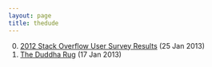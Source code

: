 ```yaml
---
layout: page
title: thedude
---
```


0. [2012 Stack Overflow User Survey Results](/bookmark/2013/01/25/stack-exchange-survey.html) (25 Jan 2013) 
1. [The Duddha Rug](/bookmark/2013/01/17/dude-rug.html) (17 Jan 2013) 
